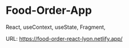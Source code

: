 # Food-Order-App

React, useContext, useState, Fragment,

URL: https://food-order-react-lyon.netlify.app/
